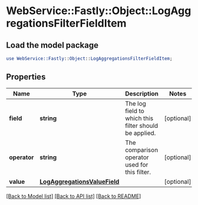 # WebService::Fastly::Object::LogAggregationsFilterFieldItem

## Load the model package
```perl
use WebService::Fastly::Object::LogAggregationsFilterFieldItem;
```

## Properties
Name | Type | Description | Notes
------------ | ------------- | ------------- | -------------
**field** | **string** | The log field to which this filter should be applied. | [optional] 
**operator** | **string** | The comparison operator used for this filter. | [optional] 
**value** | [**LogAggregationsValueField**](LogAggregationsValueField.md) |  | [optional] 

[[Back to Model list]](../README.md#documentation-for-models) [[Back to API list]](../README.md#documentation-for-api-endpoints) [[Back to README]](../README.md)


